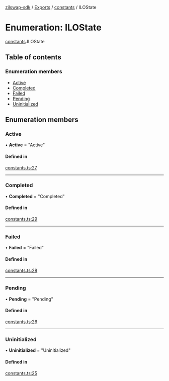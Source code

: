 [zilswap-sdk](../README.md) / [Exports](../modules.md) / [constants](../modules/constants.md) / ILOState

# Enumeration: ILOState

[constants](../modules/constants.md).ILOState

## Table of contents

### Enumeration members

- [Active](constants.ilostate.md#active)
- [Completed](constants.ilostate.md#completed)
- [Failed](constants.ilostate.md#failed)
- [Pending](constants.ilostate.md#pending)
- [Uninitialized](constants.ilostate.md#uninitialized)

## Enumeration members

### Active

• **Active** = "Active"

#### Defined in

[constants.ts:27](https://github.com/jx-willdo/zilswap-sdk/blob/67d9128/src/constants.ts#L27)

___

### Completed

• **Completed** = "Completed"

#### Defined in

[constants.ts:29](https://github.com/jx-willdo/zilswap-sdk/blob/67d9128/src/constants.ts#L29)

___

### Failed

• **Failed** = "Failed"

#### Defined in

[constants.ts:28](https://github.com/jx-willdo/zilswap-sdk/blob/67d9128/src/constants.ts#L28)

___

### Pending

• **Pending** = "Pending"

#### Defined in

[constants.ts:26](https://github.com/jx-willdo/zilswap-sdk/blob/67d9128/src/constants.ts#L26)

___

### Uninitialized

• **Uninitialized** = "Uninitialized"

#### Defined in

[constants.ts:25](https://github.com/jx-willdo/zilswap-sdk/blob/67d9128/src/constants.ts#L25)
